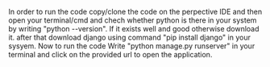 In order to run the code copy/clone the code on the perpective IDE and then open your terminal/cmd and chech whether python is there in your system by writing "python --version". If it exists well and good otherwise download it. after that download django using command "pip install django" in your sysyem. Now to run the code Write "python manage.py runserver" in your terminal and click on the provided url to open the application.
